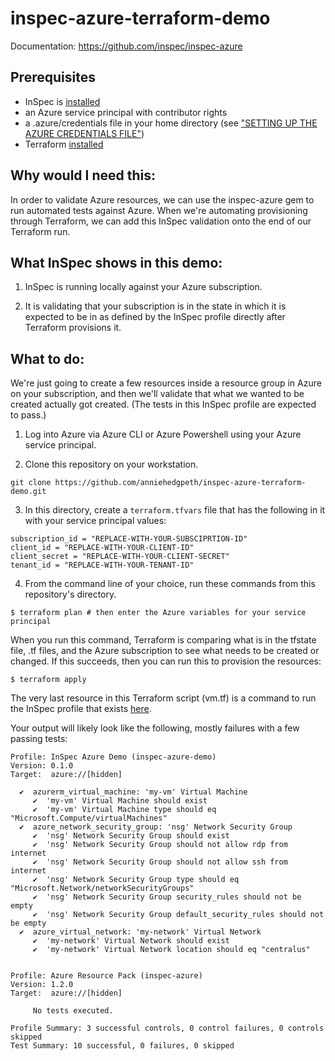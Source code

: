 # inspec-azure-terraform-demo

Documentation: https://github.com/inspec/inspec-azure

## Prerequisites

 - InSpec is [installed](https://www.inspec.io/downloads/)
 - an Azure service principal with contributor rights
 - a .azure/credentials file in your home directory (see ["SETTING UP THE AZURE CREDENTIALS FILE"](https://www.inspec.io/docs/reference/platforms/))
 - Terraform [installed](https://www.terraform.io/downloads.html)

## Why would I need this:
In order to validate Azure resources, we can use the inspec-azure gem to run automated tests against Azure. When we're automating provisioning through Terraform, we can add this InSpec validation onto the end of our Terraform run.

## What InSpec shows in this demo:

1. InSpec is running locally against your Azure subscription. 

2. It is validating that your subscription is in the state in which it is expected to be in as defined by the InSpec profile directly after Terraform provisions it.

## What to do:

We're just going to create a few resources inside a resource group in Azure on  your subscription, and then we'll validate that what we wanted to be created actually got created. (The tests in this InSpec profile are expected to pass.)

1. Log into Azure via Azure CLI or Azure Powershell using your Azure service principal.

2. Clone this repository on your workstation.

```
git clone https://github.com/anniehedgpeth/inspec-azure-terraform-demo.git
```

3. In this directory, create a `terraform.tfvars` file that has the following in it with your service principal values:

```
subscription_id = "REPLACE-WITH-YOUR-SUBSCIPRTION-ID"
client_id = "REPLACE-WITH-YOUR-CLIENT-ID"
client_secret = "REPLACE-WITH-YOUR-CLIENT-SECRET"
tenant_id = "REPLACE-WITH-YOUR-TENANT-ID"
```

4. From the command line of your choice, run these commands from this repository's directory.

```
$ terraform plan # then enter the Azure variables for your service principal
```

When you run this command, Terraform is comparing what is in the tfstate file, .tf files, and the Azure subscription to see what needs to be created or changed. If this succeeds, then you can run this to provision the resources:

```
$ terraform apply
```

The very last resource in this Terraform script (vm.tf) is a command to run the InSpec profile that exists [here](https://github.com/anniehedgpeth/inspec-azure-demo).

Your output will likely look like the following, mostly failures with a few passing tests:

```
Profile: InSpec Azure Demo (inspec-azure-demo)
Version: 0.1.0
Target:  azure://[hidden]

  ✔  azurerm_virtual_machine: 'my-vm' Virtual Machine
     ✔  'my-vm' Virtual Machine should exist
     ✔  'my-vm' Virtual Machine type should eq "Microsoft.Compute/virtualMachines"
  ✔  azure_network_security_group: 'nsg' Network Security Group
     ✔  'nsg' Network Security Group should exist
     ✔  'nsg' Network Security Group should not allow rdp from internet
     ✔  'nsg' Network Security Group should not allow ssh from internet
     ✔  'nsg' Network Security Group type should eq "Microsoft.Network/networkSecurityGroups"
     ✔  'nsg' Network Security Group security_rules should not be empty
     ✔  'nsg' Network Security Group default_security_rules should not be empty
  ✔  azure_virtual_network: 'my-network' Virtual Network
     ✔  'my-network' Virtual Network should exist
     ✔  'my-network' Virtual Network location should eq "centralus"


Profile: Azure Resource Pack (inspec-azure)
Version: 1.2.0
Target:  azure://[hidden]

     No tests executed.

Profile Summary: 3 successful controls, 0 control failures, 0 controls skipped
Test Summary: 10 successful, 0 failures, 0 skipped
```